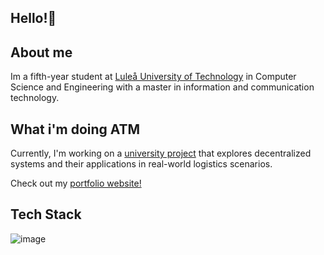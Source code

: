 ## Hello!👋

## About me
Im a fifth-year student at [Luleå University of Technology](https://www.ltu.se/en) in Computer Science and Engineering with a master in information and communication technology.

## What i'm doing ATM
Currently, I'm working on a [university project](https://github.com/Fraktal-PM3) that explores decentralized systems and their applications in real-world logistics scenarios.

Check out my [portfolio website!](https://jaevii.github.io/)

## Tech Stack
![image](https://img.shields.io/badge/Python-FFD43B?style=for-the-badge&logo=python&logoColor=blue)
